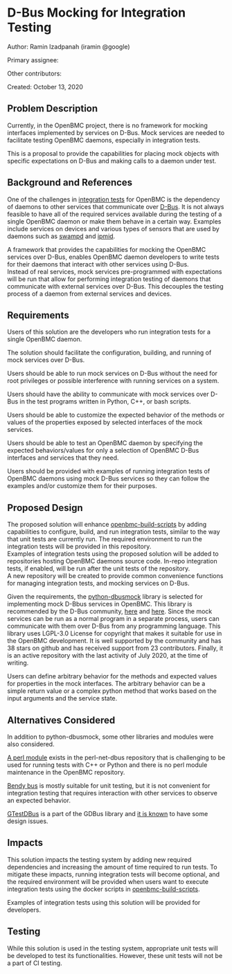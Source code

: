 
# D-Bus Mocking for Integration Testing

Author:
  Ramin Izadpanah (iramin @google)

Primary assignee:

Other contributors:

Created:
 October 13, 2020

## Problem Description
Currently, in the OpenBMC project, there is no framework for mocking interfaces implemented by services on D-Bus. Mock services are needed to facilitate testing OpenBMC daemons, especially in integration tests.

This is a proposal to provide the capabilities for placing mock objects with specific expectations on D-Bus and making calls to a daemon under test.

## Background and References
One of the challenges in [integration tests](https://martinfowler.com/articles/practical-test-pyramid.html#IntegrationTests) for OpenBMC is the dependency of daemons to other services that communicate over [D-Bus](https://www.freedesktop.org/wiki/Software/dbus/). It is not always feasible to have all of the required services available during the testing of a single OpenBMC daemon or make them behave in a certain way. Examples include services on devices and various types of sensors that are used by daemons such as [swampd](https://github.com/openbmc/phosphor-pid-control) and [ipmid](https://github.com/openbmc/phosphor-host-ipmid). 

A framework that provides the capabilities for mocking the OpenBMC services over D-Bus, enables OpenBMC daemon developers to write tests for their daemons that interact with other services using D-Bus.  
Instead of real services, mock services pre-programmed with expectations will be run that allow for performing integration testing of daemons that communicate with external services over D-Bus. This decouples the testing process of a daemon from external services and devices.

## Requirements
Users of this solution are the developers who run integration tests for a single OpenBMC daemon.

The solution should facilitate the configuration, building, and running of mock services over D-Bus.

Users should be able to run mock services on D-Bus without the need for root privileges or possible interference with running services on a system.

Users should have the ability to communicate with mock services over D-Bus in the test programs written in Python, C++, or bash scripts.

Users should be able to customize the expected behavior of the methods or values of the properties exposed by selected interfaces of the mock services.

Users should be able to test an OpenBMC daemon by specifying the expected behaviors/values for only a selection of OpenBMC D-Bus interfaces and services that they need.

Users should be provided with examples of running integration tests of OpenBMC daemons using mock D-Bus services so they can follow the examples and/or customize them for their purposes.

## Proposed Design
The proposed solution will enhance [openbmc-build-scripts](https://github.com/openbmc/openbmc-build-scripts) by adding capabilities to configure, build, and run integration tests, similar to the way that unit tests are currently run. The required environment to run the integration tests will be provided in this repository.  
Examples of integration tests using the proposed solution will be added to repositories hosting OpenBMC daemons source code. In-repo integration tests, if enabled, will be run after the unit tests of the repository.  
A new repository will be created to provide common convenience functions for managing integration tests, and mocking services on D-Bus.

Given the requirements, the [python-dbusmock](https://github.com/martinpitt/python-dbusmock) library is selected for implementing mock D-Bbus services in OpenBMC. This library is recommended by the D-Bus community, [here](https://lists.freedesktop.org/archives/dbus/2018-February/017412.html) and [here](https://lists.freedesktop.org/archives/dbus/2018-February/017413.html). Since the mock services can be run as a normal program in a separate process, users can communicate with them over D-Bus from any programming language. This library uses LGPL-3.0 License for copyright that makes it suitable for use in the OpenBMC development. It is well supported by the community and has 38 stars on github and has received support from 23 contributors. Finally, it is an active repository with the last activity of July 2020, at the time of writing.

Users can define arbitrary behavior for the methods and expected values for properties in the mock interfaces. The arbitrary behavior can be a simple return value or a complex python method that works based on the input arguments and the service state.



## Alternatives Considered
In addition to python-dbusmock, some other libraries and modules were also considered.

[A perl module](https://gitlab.com/berrange/perl-net-dbus/-/blob/master/lib/Net/DBus/Test/MockObject.pm) exists in the perl-net-dbus repository that is challenging to be used for running tests with C++ or Python and there is no perl module maintenance in the OpenBMC repository.

[Bendy bus](https://github.com/pwithnall/bendy-bus) is mostly suitable for unit testing, but it is not convenient for integration testing that requires interaction with other services to observe an expected behavior.

[GTestDBus](https://developer.gnome.org/gio/stable/GTestDBus.html) is a part of the GDBus library and [it is known](https://lists.freedesktop.org/archives/dbus/2018-February/017413.html) to have some design issues.

## Impacts

This solution impacts the testing system by adding new required dependencies and increasing the amount of time required to run tests. To mitigate these impacts, running integration tests will become optional, and the required environment will be provided when users want to execute integration tests using the docker scripts in [openbmc-build-scripts](https://github.com/openbmc/openbmc-build-scripts).

Examples of integration tests using this solution will be provided for developers.

## Testing

While this solution is used in the testing system, appropriate unit tests will be developed to test its functionalities. However, these unit tests will not be a part of CI testing.
